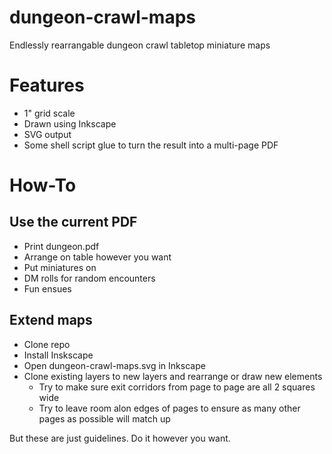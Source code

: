 dungeon-crawl-maps
==================
Endlessly rearrangable dungeon crawl tabletop miniature maps

# Features
* 1" grid scale
* Drawn using Inkscape
* SVG output
* Some shell script glue to turn the result into a multi-page PDF

# How-To

## Use the current PDF
* Print dungeon.pdf
* Arrange on table however you want
* Put miniatures on
* DM rolls for random encounters
* Fun ensues

## Extend maps
* Clone repo
* Install Inskscape
* Open dungeon-crawl-maps.svg in Inkscape
* Clone existing layers to new layers and rearrange or draw new elements
    * Try to make sure exit corridors from page to page are all 2 squares wide
    * Try to leave room alon edges of pages to ensure as many other pages as possible will match up


But these are just guidelines. Do it however you want.
